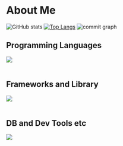 # About Me

![GitHub stats](https://github-readme-stats.vercel.app/api?username=Hinata0607&theme=tokyonight)
[![Top Langs](https://github-readme-stats.vercel.app/api/top-langs/?username=anuraghazra&layout=compact&theme=tokyonight)](https://github.com/anuraghazra/github-readme-stats)
![commit graph](http://github-profile-summary-cards.vercel.app/api/cards/profile-details?username=Hinata0607&theme=tokyonight)

## Programming Languages

<img src="https://skillicons.dev/icons?i=html,css,js,typescript,python,c,cpp" /> <br /><br />

## Frameworks and Library

<img src="https://skillicons.dev/icons?i=react,next,nodejs,express,flask,materialui,tailwind,redux" /> <br /><br />

## DB and Dev Tools etc

<img src="https://skillicons.dev/icons?i=git,github,mysql,sqlite,mongodb,npm,postman,figma,stackoverflow,vscode" /> <br /><br />

<!--
**Hinata0607/Hinata0607** is a ✨ _special_ ✨ repository because its `README.md` (this file) appears on your GitHub profile.

Here are some ideas to get you started:

- 🔭 I’m currently working on ...
- 🌱 I’m currently learning ...
- 👯 I’m looking to collaborate on ...
- 🤔 I’m looking for help with ...
- 💬 Ask me about ...
- 📫 How to reach me: ...
- 😄 Pronouns: ...
- ⚡ Fun fact: ...
-->
